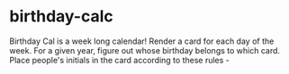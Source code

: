 # birthday-calc
Birthday Cal is a week long calendar!  Render a card for each day of the week. For a given year, figure out whose birthday belongs to which card. Place people's initials in the card according to these rules -
